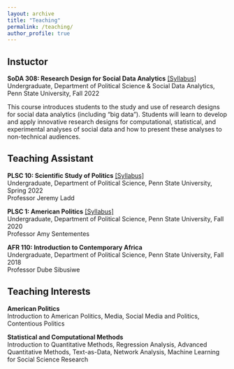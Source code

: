 ```yaml
---
layout: archive
title: "Teaching"
permalink: /teaching/
author_profile: true
---
```

## Instuctor

<b>SoDA 308: Research Design for Social Data Analytics</b> [[Syllabus]](https://github.com/clearingkim/clearingkim.github.io/blob/master/files/Fall2022_syllabus_soda308.pdf) <br>
Undergraduate, Department of Political Science & Social Data Analytics, Penn State University, Fall 2022 <br>

This course introduces students to the study and use of research designs for social data analytics (including “big data”). Students will learn to develop and apply innovative research designs for computational, statistical, and experimental analyses of social data and how to present these analyses to non-technical audiences.

## Teaching Assistant

<b>PLSC 10: Scientific Study of Politics</b> [[Syllabus]](https://github.com/clearingkim/clearingkim.github.io/blob/master/files/PLSC_10_Syllabus_SPRING_2022.pdf) <br>
Undergraduate, Department of Political Science, Penn State University, Spring 2022 <br>
Professor Jeremy Ladd

<b>PLSC 1: American Politics</b> [[Syllabus]](https://github.com/clearingkim/clearingkim.github.io/blob/master/files/PLSC1_2020_Fall_Syllabus.pdf)  <br>
Undergraduate, Department of Political Science, Penn State University, Fall 2020 <br>
Professor Amy Sentementes

<b>AFR 110: Introduction to Contemporary Africa</b> <br>
Undergraduate, Department of Political Science, Penn State University, Fall 2018 <br>
Professor Dube Sibusiwe



## Teaching Interests

<b>American Politics</b><br>
Introduction to American Politics, Media, Social Media and Politics, Contentious Politics <br>

<b>Statistical and Computational Methods</b><br>
Introduction to Quantitative Methods, Regression Analysis, Advanced Quantitative Methods, Text-as-Data, Network Analysis, Machine Learning for Social Science Research
